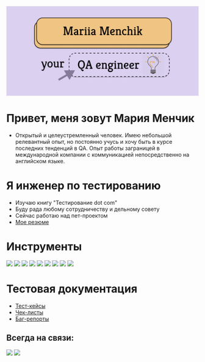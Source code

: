 <img src="./src/mylogo.jpg">

# Привет, меня зовут Мария Менчик
- Открытый и целеустремленный человек. Имею небольшой релевантный опыт, но постоянно учусь и хочу быть в курсе последних тенденций в QA. Опыт работы заграницей в международной компании с коммуникацией непосредственно на английском языке.
# Я инженер по тестированию
- Изучаю книгу "Тестирование dot com"
- Буду рада любому сотрудничеству и дельному совету
- Сейчас работаю над пет-проектом
- [Мое резюме](https://drive.google.com/drive/folders/1WMgCRolzrq12KB7RIof4rsjQv6JPC1Sd) 
# Инструменты 
<img src="https://img.shields.io/badge/Jira Software-E6E6FA?style=for-the-badge&logo=Jira Software&logoColor=1E90FF"/> <img src="https://img.shields.io/badge/Posman-E6E6FA?style=for-the-badge&logo=Postman&logoColor=FF7F50"/>  <img src="https://img.shields.io/badge/Android Studio-E6E6FA?style=for-the-badge&logo=Android Studio&logoColor=32CD32"/> <img src="https://img.shields.io/badge/CharlesProxy-E6E6FA?style=for-the-badge&logo=CharlesProxy=32CD32"/> <img src="https://img.shields.io/badge/DevTolls-E6E6FA?style=for-the-badge&logo=DevTools&logoColor=32CD32"/> <img src="https://img.shields.io/badge/Swagger-E6E6FA?style=for-the-badge&logo=swagger&logoColor=32CD32"/> <img src="https://img.shields.io/badge/Figma-E6E6FA?style=for-the-badge&logo=figma&logoColor=8A2BE2"/> <img src="https://img.shields.io/badge/GitHub-E6E6FA?style=for-the-badge&logo=github&logoColor=000000"/> <img src="https://img.shields.io/badge/SQL-E6E6FA?style=for-the-badge&logo=mysql&logoColor=0000CD"/>

# Тестовая документация
- [Тест-кейсы](https://drive.google.com/drive/folders/1oSDfnT-yLp_-ZuQi-ARYVWCZEEdaF3VI)
- [Чек-листы](https://drive.google.com/drive/folders/1r_2NMotbt3U27j3Ex-y8g0ZJVS4iPlyJ)
- [Баг-репорты](https://drive.google.com/drive/folders/1ZuIHX3XHvFmJwIjr663RGjWW5EGHYyBd)
 ## Всегда на связи:
  [<img src="https://img.shields.io/badge/Linkedin-E6E6FA?style=for-the-badge&logo=linkedin&logoColor=0000CD"/>](https://www.linkedin.com/feed/) [<img src="https://img.shields.io/badge/Telegram-E6E6FA?style=for-the-badge&logo=telegram&logoColor=00BFFF"/>](https://t.me/marya0224)


